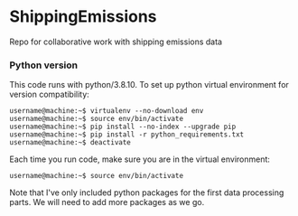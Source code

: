 # ShippingEmissions

Repo for collaborative work with shipping emissions data

### Python version
This code runs with python/3.8.10.
To set up python virtual environment for version compatibility:

```console
username@machine:~$ virtualenv --no-download env
username@machine:~$ source env/bin/activate
username@machine:~$ pip install --no-index --upgrade pip
username@machine:~$ pip install -r python_requirements.txt
username@machine:~$ deactivate
```

Each time you run code, make sure you are in the virtual environment:
```console
username@machine:~$ source env/bin/activate
```

Note that I've only included python packages for the first data processing parts.
We will need to add more packages as we go.